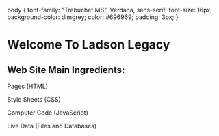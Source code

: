 body {
    font-family: "Trebuchet MS", Verdana, sans-serif;
    font-size: 16px;
    background-color: dimgrey;
    color: #696969;
    padding: 3px;
}
<html>

<head>
  
</head>

<body>

  <h1>Welcome To Ladson Legacy</h1>
  <h2>Web Site Main Ingredients:</h2>

  <p>Pages (HTML)</p>
  <p>Style Sheets (CSS)</p>
  <p>Computer Code (JavaScript)</p>
  <p>Live Data (Files and Databases)</p>

</body>
</html>
